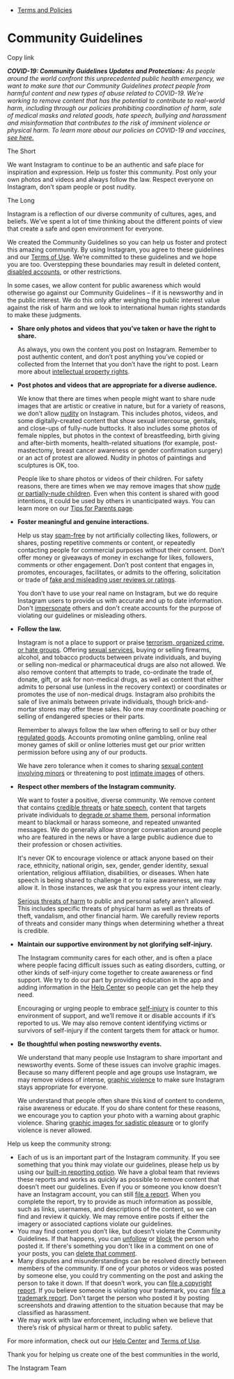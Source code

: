 *   [Terms and Policies](https://help.instagram.com/1417489251945243/?helpref=breadcrumb)

Community Guidelines
====================

Copy link

_**COVID-19: Community Guidelines Updates and Protections:** As people around the world confront this unprecedented public health emergency, we want to make sure that our Community Guidelines protect people from harmful content and new types of abuse related to COVID-19. We’re working to remove content that has the potential to contribute to real-world harm, including through our policies prohibiting coordination of harm, sale of medical masks and related goods, hate speech, bullying and harassment and misinformation that contributes to the risk of imminent violence or physical harm. To learn more about our policies on COVID-19 and vaccines, [see here.](https://help.instagram.com/697825587576762?helpref=faq_content)_

The Short

We want Instagram to continue to be an authentic and safe place for inspiration and expression. Help us foster this community. Post only your own photos and videos and always follow the law. Respect everyone on Instagram, don’t spam people or post nudity.

The Long

Instagram is a reflection of our diverse community of cultures, ages, and beliefs. We’ve spent a lot of time thinking about the different points of view that create a safe and open environment for everyone.

We created the Community Guidelines so you can help us foster and protect this amazing community. By using Instagram, you agree to these guidelines and our [Terms of Use](https://www.instagram.com/legal/terms). We’re committed to these guidelines and we hope you are too. Overstepping these boundaries may result in deleted content, [disabled accounts](https://help.instagram.com/366993040048856?helpref=faq_content), or other restrictions.

In some cases, we allow content for public awareness which would otherwise go against our Community Guidelines – if it is newsworthy and in the public interest. We do this only after weighing the public interest value against the risk of harm and we look to international human rights standards to make these judgments.

*   **Share only photos and videos that you’ve taken or have the right to share.**
    
    As always, you own the content you post on Instagram. Remember to post authentic content, and don’t post anything you’ve copied or collected from the Internet that you don’t have the right to post. Learn more about [intellectual property rights](https://help.instagram.com/126382350847838?helpref=faq_content).
    
*   **Post photos and videos that are appropriate for a diverse audience.**
    
    We know that there are times when people might want to share nude images that are artistic or creative in nature, but for a variety of reasons, we don’t allow [nudity](https://l.instagram.com/?u=https%3A%2F%2Fwww.facebook.com%2Fcommunitystandards%2Fadult_nudity_sexual_activity&e=AT1EraOGrULYZE6_J21nF7IXCd55GsXUDwREW2aY7o7N__u6Fj_IwoVh7_uAt78Cni6Jsy1Vd_8SvXaCCHdcw-XdN9gQ6_4PaVhSPjSwlq8k7ADwuhnA_b1ZApw_Via-SmWfh9XDVLgtiUur1hvvwT3BhD_yyOI3wJ4IaQ) on Instagram. This includes photos, videos, and some digitally-created content that show sexual intercourse, genitals, and close-ups of fully-nude buttocks. It also includes some photos of female nipples, but photos in the context of breastfeeding, birth giving and after-birth moments, health-related situations (for example, post-mastectomy, breast cancer awareness or gender confirmation surgery) or an act of protest are allowed. Nudity in photos of paintings and sculptures is OK, too.
    
    People like to share photos or videos of their children. For safety reasons, there are times when we may remove images that show [nude or partially-nude children](https://l.instagram.com/?u=https%3A%2F%2Fwww.facebook.com%2Fcommunitystandards%2Fchild_nudity_sexual_exploitation&e=AT1EraOGrULYZE6_J21nF7IXCd55GsXUDwREW2aY7o7N__u6Fj_IwoVh7_uAt78Cni6Jsy1Vd_8SvXaCCHdcw-XdN9gQ6_4PaVhSPjSwlq8k7ADwuhnA_b1ZApw_Via-SmWfh9XDVLgtiUur1hvvwT3BhD_yyOI3wJ4IaQ). Even when this content is shared with good intentions, it could be used by others in unanticipated ways. You can learn more on our [Tips for Parents page](https://help.instagram.com/154475974694511/?helpref=faq_content).
    
*   **Foster meaningful and genuine interactions.**
    
    Help us stay [spam-free](https://l.instagram.com/?u=https%3A%2F%2Fwww.facebook.com%2Fcommunitystandards%2Fspam&e=AT1EraOGrULYZE6_J21nF7IXCd55GsXUDwREW2aY7o7N__u6Fj_IwoVh7_uAt78Cni6Jsy1Vd_8SvXaCCHdcw-XdN9gQ6_4PaVhSPjSwlq8k7ADwuhnA_b1ZApw_Via-SmWfh9XDVLgtiUur1hvvwT3BhD_yyOI3wJ4IaQ) by not artificially collecting likes, followers, or shares, posting repetitive comments or content, or repeatedly contacting people for commercial purposes without their consent. Don’t offer money or giveaways of money in exchange for likes, followers, comments or other engagement. Don’t post content that engages in, promotes, encourages, facilitates, or admits to the offering, solicitation or trade of [fake and misleading user reviews or ratings](https://l.instagram.com/?u=https%3A%2F%2Fwww.facebook.com%2Fcommunitystandards%2Ffraud_deception&e=AT1EraOGrULYZE6_J21nF7IXCd55GsXUDwREW2aY7o7N__u6Fj_IwoVh7_uAt78Cni6Jsy1Vd_8SvXaCCHdcw-XdN9gQ6_4PaVhSPjSwlq8k7ADwuhnA_b1ZApw_Via-SmWfh9XDVLgtiUur1hvvwT3BhD_yyOI3wJ4IaQ).
    
    You don’t have to use your real name on Instagram, but we do require Instagram users to provide us with accurate and up to date information. Don't [impersonate](https://l.instagram.com/?u=https%3A%2F%2Fwww.facebook.com%2Fcommunitystandards%2Fmisrepresentation&e=AT1EraOGrULYZE6_J21nF7IXCd55GsXUDwREW2aY7o7N__u6Fj_IwoVh7_uAt78Cni6Jsy1Vd_8SvXaCCHdcw-XdN9gQ6_4PaVhSPjSwlq8k7ADwuhnA_b1ZApw_Via-SmWfh9XDVLgtiUur1hvvwT3BhD_yyOI3wJ4IaQ) others and don't create accounts for the purpose of violating our guidelines or misleading others.
    
*   **Follow the law.**
    
    Instagram is not a place to support or praise [terrorism, organized crime, or hate groups](https://l.instagram.com/?u=https%3A%2F%2Fwww.facebook.com%2Fcommunitystandards%2Fdangerous_individuals_organizations&e=AT1EraOGrULYZE6_J21nF7IXCd55GsXUDwREW2aY7o7N__u6Fj_IwoVh7_uAt78Cni6Jsy1Vd_8SvXaCCHdcw-XdN9gQ6_4PaVhSPjSwlq8k7ADwuhnA_b1ZApw_Via-SmWfh9XDVLgtiUur1hvvwT3BhD_yyOI3wJ4IaQ). Offering [sexual services](https://l.instagram.com/?u=https%3A%2F%2Fwww.facebook.com%2Fcommunitystandards%2Fsexual_solicitation&e=AT1EraOGrULYZE6_J21nF7IXCd55GsXUDwREW2aY7o7N__u6Fj_IwoVh7_uAt78Cni6Jsy1Vd_8SvXaCCHdcw-XdN9gQ6_4PaVhSPjSwlq8k7ADwuhnA_b1ZApw_Via-SmWfh9XDVLgtiUur1hvvwT3BhD_yyOI3wJ4IaQ), buying or selling firearms, alcohol, and tobacco products between private individuals, and buying or selling non-medical or pharmaceutical drugs are also not allowed. We also remove content that attempts to trade, co-ordinate the trade of, donate, gift, or ask for non-medical drugs, as well as content that either admits to personal use (unless in the recovery context) or coordinates or promotes the use of non-medical drugs. Instagram also prohibits the sale of live animals between private individuals, though brick-and-mortar stores may offer these sales. No one may coordinate poaching or selling of endangered species or their parts.
    
    Remember to always follow the law when offering to sell or buy other [regulated goods](https://l.instagram.com/?u=https%3A%2F%2Fwww.facebook.com%2Fcommunitystandards%2Fregulated_goods&e=AT1EraOGrULYZE6_J21nF7IXCd55GsXUDwREW2aY7o7N__u6Fj_IwoVh7_uAt78Cni6Jsy1Vd_8SvXaCCHdcw-XdN9gQ6_4PaVhSPjSwlq8k7ADwuhnA_b1ZApw_Via-SmWfh9XDVLgtiUur1hvvwT3BhD_yyOI3wJ4IaQ). Accounts promoting online gambling, online real money games of skill or online lotteries must get our prior written permission before using any of our products.
    
    We have zero tolerance when it comes to sharing [sexual content involving minors](https://l.instagram.com/?u=https%3A%2F%2Fwww.facebook.com%2Fcommunitystandards%2Fchild_nudity_sexual_exploitation&e=AT1EraOGrULYZE6_J21nF7IXCd55GsXUDwREW2aY7o7N__u6Fj_IwoVh7_uAt78Cni6Jsy1Vd_8SvXaCCHdcw-XdN9gQ6_4PaVhSPjSwlq8k7ADwuhnA_b1ZApw_Via-SmWfh9XDVLgtiUur1hvvwT3BhD_yyOI3wJ4IaQ) or threatening to post [intimate images](https://l.instagram.com/?u=https%3A%2F%2Fwww.facebook.com%2Fcommunitystandards%2Fsexual_exploitation_adults&e=AT1EraOGrULYZE6_J21nF7IXCd55GsXUDwREW2aY7o7N__u6Fj_IwoVh7_uAt78Cni6Jsy1Vd_8SvXaCCHdcw-XdN9gQ6_4PaVhSPjSwlq8k7ADwuhnA_b1ZApw_Via-SmWfh9XDVLgtiUur1hvvwT3BhD_yyOI3wJ4IaQ) of others.
    
*   **Respect other members of the Instagram community.**
    
    We want to foster a positive, diverse community. We remove content that contains [credible threats](https://l.instagram.com/?u=https%3A%2F%2Fwww.facebook.com%2Fcommunitystandards%2Fcredible_violence&e=AT1EraOGrULYZE6_J21nF7IXCd55GsXUDwREW2aY7o7N__u6Fj_IwoVh7_uAt78Cni6Jsy1Vd_8SvXaCCHdcw-XdN9gQ6_4PaVhSPjSwlq8k7ADwuhnA_b1ZApw_Via-SmWfh9XDVLgtiUur1hvvwT3BhD_yyOI3wJ4IaQ) or [hate speech](https://l.instagram.com/?u=https%3A%2F%2Fwww.facebook.com%2Fcommunitystandards%2Fhate_speech&e=AT1EraOGrULYZE6_J21nF7IXCd55GsXUDwREW2aY7o7N__u6Fj_IwoVh7_uAt78Cni6Jsy1Vd_8SvXaCCHdcw-XdN9gQ6_4PaVhSPjSwlq8k7ADwuhnA_b1ZApw_Via-SmWfh9XDVLgtiUur1hvvwT3BhD_yyOI3wJ4IaQ), content that targets private individuals to [degrade or shame them](https://l.instagram.com/?u=https%3A%2F%2Fwww.facebook.com%2Fcommunitystandards%2Fbullying&e=AT1EraOGrULYZE6_J21nF7IXCd55GsXUDwREW2aY7o7N__u6Fj_IwoVh7_uAt78Cni6Jsy1Vd_8SvXaCCHdcw-XdN9gQ6_4PaVhSPjSwlq8k7ADwuhnA_b1ZApw_Via-SmWfh9XDVLgtiUur1hvvwT3BhD_yyOI3wJ4IaQ), personal information meant to blackmail or harass someone, and repeated unwanted messages. We do generally allow stronger conversation around people who are featured in the news or have a large public audience due to their profession or chosen activities.
    
    It's never OK to encourage violence or attack anyone based on their race, ethnicity, national origin, sex, gender, gender identity, sexual orientation, religious affiliation, disabilities, or diseases. When hate speech is being shared to challenge it or to raise awareness, we may allow it. In those instances, we ask that you express your intent clearly.
    
    [Serious threats of harm](https://l.instagram.com/?u=https%3A%2F%2Fwww.facebook.com%2Fcommunitystandards%2Fcredible_violence&e=AT1EraOGrULYZE6_J21nF7IXCd55GsXUDwREW2aY7o7N__u6Fj_IwoVh7_uAt78Cni6Jsy1Vd_8SvXaCCHdcw-XdN9gQ6_4PaVhSPjSwlq8k7ADwuhnA_b1ZApw_Via-SmWfh9XDVLgtiUur1hvvwT3BhD_yyOI3wJ4IaQ) to public and personal safety aren't allowed. This includes specific threats of physical harm as well as threats of theft, vandalism, and other financial harm. We carefully review reports of threats and consider many things when determining whether a threat is credible.
    
*   **Maintain our supportive environment by not glorifying self-injury.**
    
    The Instagram community cares for each other, and is often a place where people facing difficult issues such as eating disorders, cutting, or other kinds of self-injury come together to create awareness or find support. We try to do our part by providing education in the app and adding information in the [Help Center](https://help.instagram.com/) so people can get the help they need.
    
    Encouraging or urging people to embrace [self-injury](https://l.instagram.com/?u=https%3A%2F%2Fwww.facebook.com%2Fcommunitystandards%2Fsuicide_self_injury_violence&e=AT1EraOGrULYZE6_J21nF7IXCd55GsXUDwREW2aY7o7N__u6Fj_IwoVh7_uAt78Cni6Jsy1Vd_8SvXaCCHdcw-XdN9gQ6_4PaVhSPjSwlq8k7ADwuhnA_b1ZApw_Via-SmWfh9XDVLgtiUur1hvvwT3BhD_yyOI3wJ4IaQ) is counter to this environment of support, and we’ll remove it or disable accounts if it’s reported to us. We may also remove content identifying victims or survivors of self-injury if the content targets them for attack or humor.
    
*   **Be thoughtful when posting newsworthy events.**
    
    We understand that many people use Instagram to share important and newsworthy events. Some of these issues can involve graphic images. Because so many different people and age groups use Instagram, we may remove videos of intense, [graphic violence](https://l.instagram.com/?u=https%3A%2F%2Fwww.facebook.com%2Fcommunitystandards%2Fgraphic_violence&e=AT1EraOGrULYZE6_J21nF7IXCd55GsXUDwREW2aY7o7N__u6Fj_IwoVh7_uAt78Cni6Jsy1Vd_8SvXaCCHdcw-XdN9gQ6_4PaVhSPjSwlq8k7ADwuhnA_b1ZApw_Via-SmWfh9XDVLgtiUur1hvvwT3BhD_yyOI3wJ4IaQ) to make sure Instagram stays appropriate for everyone.
    
    We understand that people often share this kind of content to condemn, raise awareness or educate. If you do share content for these reasons, we encourage you to caption your photo with a warning about graphic violence. Sharing [graphic images for sadistic pleasure](https://l.instagram.com/?u=https%3A%2F%2Fwww.facebook.com%2Fcommunitystandards%2Fcruel_insensitive&e=AT1EraOGrULYZE6_J21nF7IXCd55GsXUDwREW2aY7o7N__u6Fj_IwoVh7_uAt78Cni6Jsy1Vd_8SvXaCCHdcw-XdN9gQ6_4PaVhSPjSwlq8k7ADwuhnA_b1ZApw_Via-SmWfh9XDVLgtiUur1hvvwT3BhD_yyOI3wJ4IaQ) or to glorify violence is never allowed.
    

Help us keep the community strong:

*   Each of us is an important part of the Instagram community. If you see something that you think may violate our guidelines, please help us by using our [built-in reporting option](https://help.instagram.com/165828726894770?helpref=faq_content). We have a global team that reviews these reports and works as quickly as possible to remove content that doesn’t meet our guidelines. Even if you or someone you know doesn’t have an Instagram account, you can still [file a report](https://help.instagram.com/contact/383679321740945). When you complete the report, try to provide as much information as possible, such as links, usernames, and descriptions of the content, so we can find and review it quickly. We may remove entire posts if either the imagery or associated captions violate our guidelines.
*   You may find content you don’t like, but doesn’t violate the Community Guidelines. If that happens, you can [unfollow](https://help.instagram.com/286340048138725?helpref=faq_content) or [block](https://help.instagram.com/426700567389543/?helpref=faq_content) the person who posted it. If there's something you don't like in a comment on one of your posts, you can [delete that comment](https://help.instagram.com/289098941190483?helpref=faq_content).
*   Many disputes and misunderstandings can be resolved directly between members of the community. If one of your photos or videos was posted by someone else, you could try commenting on the post and asking the person to take it down. If that doesn’t work, you can [file a copyright report](https://help.instagram.com/126382350847838?helpref=faq_content). If you believe someone is violating your trademark, you can [file a trademark report](https://help.instagram.com/222826637847963?helpref=faq_content). Don't target the person who posted it by posting screenshots and drawing attention to the situation because that may be classified as harassment.
*   We may work with law enforcement, including when we believe that there’s risk of physical harm or threat to public safety.

For more information, check out our [Help Center](https://help.instagram.com/) and [Terms of Use](https://l.instagram.com/?u=http%3A%2F%2Finstagram.com%2Flegal%2Fterms%2F%23&e=AT1EraOGrULYZE6_J21nF7IXCd55GsXUDwREW2aY7o7N__u6Fj_IwoVh7_uAt78Cni6Jsy1Vd_8SvXaCCHdcw-XdN9gQ6_4PaVhSPjSwlq8k7ADwuhnA_b1ZApw_Via-SmWfh9XDVLgtiUur1hvvwT3BhD_yyOI3wJ4IaQ).

Thank you for helping us create one of the best communities in the world,

The Instagram Team